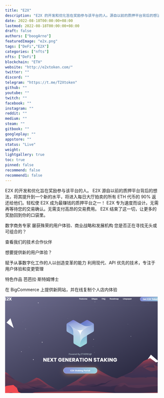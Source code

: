 ```yaml
---
title: "E2X"
description: "E2X 的开发和优化旨在奖励参与该平台的人。源自以前的质押平台背后的想法。"
date: 2022-08-18T00:00:00+08:00
lastmod: 2022-08-18T00:00:00+08:00
draft: false
authors: ["boogArno"]
featuredImage: "e2x.png"
tags: ["DeFi","E2X"]
categories: ["nfts"]
nfts: ["DeFi"]
blockchain: "ETH"
website: "http://e2xtoken.com/"
twitter: ""
discord: ""
telegram: "https://t.me/T2Xtoken"
github: ""
youtube: ""
twitch: ""
facebook: ""
instagram: ""
reddit: ""
medium: ""
steam: ""
gitbook: ""
googleplay: ""
appstore: ""
status: "Live"
weight: 
lightgallery: true
toc: true
pinned: false
recommend: false
recommend1: false
---
```

E2X 的开发和优化旨在奖励参与该平台的人。 E2X 源自以前的质押平台背后的想法，将其提升到一个新的水平，将进入每日大厅拍卖的所有 ETH 代币的 90% 返还给他们。轻松使 E2X 成为最赚钱的质押平台之一！ E2X 专为速度而设计。无需再等待您的交易确认。无需支付高昂的交易费用。 E2X 结束了这一切，让更多的奖励回到你的口袋里。

数字商务专家
屡获殊荣的用户体验、商业战略和发展机构
您是否正在寻找无头或可组合的？

查看我们的技术合作伙伴

想要提供新的用户体验？

赋予从事数字化工作的人以创造变革的能力
利用现代、API 优先的技术，专注于用户体验和变更管理


特色作品
芭芭拉·斯特姆博士

在 BigCommerce 上提供新网站，并在线复制个人店内体验

![e2x-dapp-defi-ethereum-image1-500x315_4db95bcf327ee3ddf489c825c07e233e](e2x-dapp-defi-ethereum-image1-500x315_4db95bcf327ee3ddf489c825c07e233e.png)